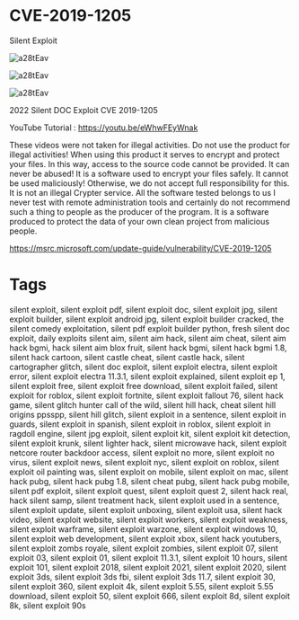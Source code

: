 # CVE-2019-1205

Silent Exploit

![a28tEav](https://i.imgur.com/6DaHqte.jpg)

![a28tEav](https://imgur.com/X6Lu9Ja.jpg)

![a28tEav](https://imgur.com/Csvk1ym.jpg)

2022 Silent DOC Exploit  CVE 2019-1205

YouTube Tutorial : https://youtu.be/eWhwFEyWnak

These videos were not taken for illegal activities. Do not use the product for illegal activities! When using this product it serves to encrypt and protect your files. In this way, access to the source code cannot be provided. It can never be abused! It is a software used to encrypt your files safely. It cannot be used maliciously! Otherwise, we do not accept full responsibility for this. It is not an illegal Crypter service. All the software tested belongs to us I never test with remote administration tools and certainly do not recommend such a thing to people as the producer of the program. It is a software produced to protect the data of your own clean project from malicious people.

https://msrc.microsoft.com/update-guide/vulnerability/CVE-2019-1205

# Tags

silent exploit,
silent exploit pdf,
silent exploit doc,
silent exploit jpg,
silent exploit builder,
silent exploit android jpg,
silent exploit builder cracked,
the silent comedy exploitation,
silent pdf exploit builder python,
fresh silent doc exploit,
daily exploits silent aim,
silent aim hack,
silent aim cheat,
silent aim hack bgmi,
hack silent aim blox fruit,
silent hack bgmi,
silent hack bgmi 1.8,
silent hack cartoon,
silent castle cheat,
silent castle hack,
silent cartographer glitch,
silent doc exploit,
silent exploit electra,
silent exploit error,
silent exploit electra 11.3.1,
silent exploit explained,
silent exploit ep 1,
silent exploit free,
silent exploit free download,
silent exploit failed,
silent exploit for roblox,
silent exploit fortnite,
silent exploit fallout 76,
silent hack game,
silent glitch hunter call of the wild,
silent hill hack,
cheat silent hill origins ppsspp,
silent hill glitch,
silent exploit in a sentence,
silent exploit in guards,
silent exploit in spanish,
silent exploit in roblox,
silent exploit in ragdoll engine,
silent jpg exploit,
silent exploit kit,
silent exploit kit detection,
silent exploit krunk,
silent lighter hack,
silent microwave hack,
silent exploit netcore router backdoor access,
silent exploit no more,
silent exploit no virus,
silent exploit news,
silent exploit nyc,
silent exploit on roblox,
silent exploit oil painting was,
silent exploit on mobile,
silent exploit on mac,
silent hack pubg,
silent hack pubg 1.8,
silent cheat pubg,
silent hack pubg mobile,
silent pdf exploit,
silent exploit quest,
silent exploit quest 2,
silent hack real,
hack silent samp,
silent treatment hack,
silent exploit used in a sentence,
silent exploit update,
silent exploit unboxing,
silent exploit usa,
silent hack video,
silent exploit website,
silent exploit workers,
silent exploit weakness,
silent exploit warframe,
silent exploit warzone,
silent exploit windows 10,
silent exploit web development,
silent exploit xbox,
silent hack youtubers,
silent exploit zombs royale,
silent exploit zombies,
silent exploit 07,
silent exploit 03,
silent exploit 01,
silent exploit 11.3.1,
silent exploit 10 hours,
silent exploit 101,
silent exploit 2018,
silent exploit 2021,
silent exploit 2020,
silent exploit 3ds,
silent exploit 3ds fbi,
silent exploit 3ds 11.7,
silent exploit 30,
silent exploit 360,
silent exploit 4k,
silent exploit 5.55,
silent exploit 5.55 download,
silent exploit 50,
silent exploit 666,
silent exploit 8d,
silent exploit 8k,
silent exploit 90s
